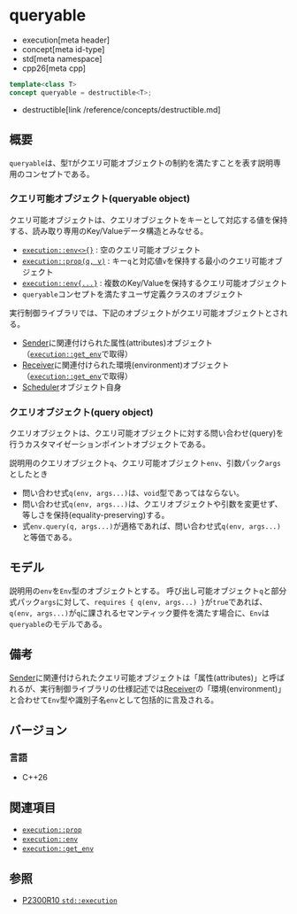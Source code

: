 # queryable
* execution[meta header]
* concept[meta id-type]
* std[meta namespace]
* cpp26[meta cpp]

```cpp
template<class T>
concept queryable = destructible<T>;
```
* destructible[link /reference/concepts/destructible.md]

## 概要
`queryable`は、型`T`がクエリ可能オブジェクトの制約を満たすことを表す説明専用のコンセプトである。


### クエリ可能オブジェクト(queryable object)
クエリ可能オブジェクトは、クエリオブジェクトをキーとして対応する値を保持する、読み取り専用のKey/Valueデータ構造とみなせる。

- [`execution::env<>{}`](execution/env.md) : 空のクエリ可能オブジェクト
- [`execution::prop(q, v)`](execution/prop.md) : キー`q`と対応値`v`を保持する最小のクエリ可能オブジェクト
- [`execution::env{...}`](execution/env.md) : 複数のKey/Valueを保持するクエリ可能オブジェクト
- `queryable`コンセプトを満たすユーザ定義クラスのオブジェクト

実行制御ライブラリでは、下記のオブジェクトがクエリ可能オブジェクトとされる。

- [Sender](execution/sender.md)に関連付けられた属性(attributes)オブジェクト（[`execution::get_env`](execution/get_env.md)で取得）
- [Receiver](execution/receiver.md)に関連付けられた環境(environment)オブジェクト（[`execution::get_env`](execution/get_env.md)で取得）
- [Scheduler](execution/scheduler.md)オブジェクト自身


### クエリオブジェクト(query object)
クエリオブジェクトは、クエリ可能オブジェクトに対する問い合わせ(query)を行うカスタマイゼーションポイントオブジェクトである。

説明用のクエリオブジェクト`q`、クエリ可能オブジェクト`env`、引数パック`args`としたとき

- 問い合わせ式`q(env, args...)`は、`void`型であってはならない。
- 問い合わせ式`q(env, args...)`は、クエリオブジェクトや引数を変更せず、等しさを保持(equality-preserving)する。
- 式`env.query(q, args...)`が適格であれば、問い合わせ式`q(env, args...)`と等価である。


## モデル
説明用の`env`を`Env`型のオブジェクトとする。
呼び出し可能オブジェクト`q`と部分式パック`args`に対して、`requires { q(env, args...) }`が`true`であれば、`q(env, args...)`が`q`に課されるセマンティック要件を満たす場合に、`Env`は`queryable`のモデルである。


## 備考
[Sender](execution/sender.md)に関連付けられたクエリ可能オブジェクトは「属性(attributes)」と呼ばれるが、実行制御ライブラリの仕様記述では[Receiver](execution/receiver.md)の「環境(environment)」と合わせて`Env`型や識別子名`env`として包括的に言及される。


## バージョン
### 言語
- C++26


## 関連項目
- [`execution::prop`](execution/prop.md)
- [`execution::env`](execution/env.md)
- [`execution::get_env`](execution/get_env.md)


## 参照
- [P2300R10 `std::execution`](https://www.open-std.org/jtc1/sc22/wg21/docs/papers/2024/p2300r10.html)
